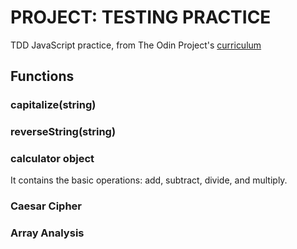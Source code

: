 # PROJECT: TESTING PRACTICE

TDD JavaScript practice, from The Odin Project's [curriculum](https://www.theodinproject.com/courses/javascript/lessons/testing-practice)

## Functions

### capitalize(string)

### reverseString(string)

### calculator object  
  It contains the basic operations: add, subtract, divide, and multiply.

### Caesar Cipher

### Array Analysis